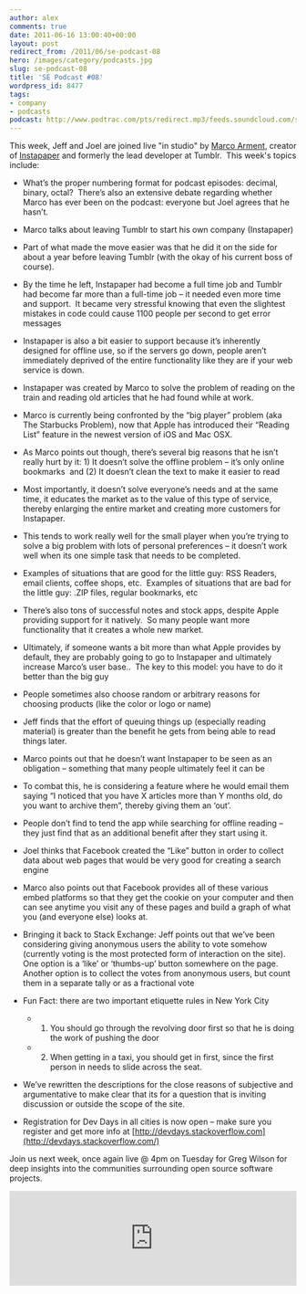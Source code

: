 ```yaml
---
author: alex
comments: true
date: 2011-06-16 13:00:40+00:00
layout: post
redirect_from: /2011/06/se-podcast-08
hero: /images/category/podcasts.jpg
slug: se-podcast-08
title: 'SE Podcast #08'
wordpress_id: 8477
tags:
- company
- podcasts
podcast: http://www.podtrac.com/pts/redirect.mp3/feeds.soundcloud.com/stream/17251043-stack-exchange-se-podcast-08-w-marco-arment.mp3
---
```


This week, Jeff and Joel are joined live "in studio" by [Marco Arment](http://www.marco.org), creator of [Instapaper](http://www.instapaper.com) and formerly the lead developer at Tumblr.  This week's topics include:



	
  * What’s the proper numbering format for podcast episodes: decimal, binary, octal?  There’s also an extensive debate regarding whether Marco has ever been on the podcast: everyone but Joel agrees that he hasn’t.



	
  * Marco talks about leaving Tumblr to start his own company (Instapaper)

	
  * Part of what made the move easier was that he did it on the side for about a year before leaving Tumblr (with the okay of his current boss of course).

	
  * By the time he left, Instapaper had become a full time job and Tumblr had become far more than a full-time job – it needed even more time and support.  It became very stressful knowing that even the slightest mistakes in code could cause 1100 people per second to get error messages

	
  * Instapaper is also a bit easier to support because it’s inherently designed for offline use, so if the servers go down, people aren’t immediately deprived of the entire functionality like they are if your web service is down.



	
  * Instapaper was created by Marco to solve the problem of reading on the train and reading old articles that he had found while at work.



	
  * Marco is currently being confronted by the “big player” problem (aka The Starbucks Problem), now that Apple has introduced their “Reading List” feature in the newest version of iOS and Mac OSX.

	
  * As Marco points out though, there’s several big reasons that he isn’t really hurt by it: 1) It doesn’t solve the offline problem – it’s only online bookmarks  and (2) It doesn’t clean the text to make it easier to read

	
  * Most importantly, it doesn’t solve everyone’s needs and at the same time, it educates the market as to the value of this type of service, thereby enlarging the entire market and creating more customers for Instapaper.

	
  * This tends to work really well for the small player when you’re trying to solve a big problem with lots of personal preferences – it doesn’t work well when its one simple task that needs to be completed.

	
  * Examples of situations that are good for the little guy: RSS Readers, email clients, coffee shops, etc.  Examples of situations that are bad for the little guy: .ZIP files, regular bookmarks, etc

	
  * There’s also tons of successful notes and stock apps, despite Apple providing support for it natively.  So many people want more functionality that it creates a whole new market.

	
  * Ultimately, if someone wants a bit more than what Apple provides by default, they are probably going to go to Instapaper and ultimately increase Marco’s user base..  The key to this model: you have to do it better than the big guy



	
  * People sometimes also choose random or arbitrary reasons for choosing products (like the color or logo or name)

	
  * Jeff finds that the effort of queuing things up (especially reading material) is greater than the benefit he gets from being able to read things later.

	
  * Marco points out that he doesn’t want Instapaper to be seen as an obligation – something that many people ultimately feel it can be

	
  * To combat this, he is considering a feature where he would email them saying “I noticed that you have X articles more than Y months old, do you want to archive them”, thereby giving them an ‘out’.



	
  * People don’t find to tend the app while searching for offline reading – they just find that as an additional benefit after they start using it.

	
  * Joel thinks that Facebook created the “Like” button in order to collect data about web pages that would be very good for creating a search engine

	
  * Marco also points out that Facebook provides all of these various embed platforms so that they get the cookie on your computer and then can see anytime you visit any of these pages and build a graph of what you (and everyone else) looks at.

	
  * Bringing it back to Stack Exchange: Jeff points out that we’ve been considering giving anonymous users the ability to vote somehow (currently voting is the most protected form of interaction on the site).  One option is a ‘like’ or ‘thumbs-up’ button somewhere on the page.  Another option is to collect the votes from anonymous users, but count them in a separate tally or as a fractional vote



	
  * Fun Fact: there are two important etiquette rules in New York City

	
    * 1) You should go through the revolving door first so that he is doing the work of pushing the door

	
    * 2) When getting in a taxi, you should get in first, since the first person in needs to slide across the seat.




	
  * We’ve rewritten the descriptions for the close reasons of subjective and argumentative to make clear that its for a question that is inviting discussion or outside the scope of the site.

	
  * Registration for Dev Days in all cities is now open – make sure you register and get more info at [http://devdays.stackoverflow.com](http://devdays.stackoverflow.com/)


Join us next week, once again live @ 4pm on Tuesday for Greg Wilson for deep insights into the communities surrounding open source software projects.

<iframe width="100%" height="166" scrolling="no" frameborder="no" src="https://w.soundcloud.com/player/?url=https%3A//api.soundcloud.com/tracks/17251043&amp;color=ff5500&amp;auto_play=false&amp;hide_related=false&amp;show_comments=true&amp;show_user=true&amp;show_reposts=false"></iframe>
